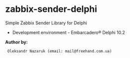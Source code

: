 # zabbix-sender-delphi

Simple Zabbix Sender Library for Delphi
* Development environment - Embarcadero® Delphi 10.2 <br>


<b>Author by:</b>
```
 Oleksandr Nazaruk (email: mail@freehand.com.ua)
```
